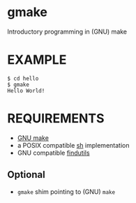 # gmake

Introductory programming in (GNU) make

# EXAMPLE

```
$ cd hello
$ gmake
Hello World!
```

# REQUIREMENTS

* [GNU make](https://www.gnu.org/software/make/)
* a POSIX compatible [sh](https://pubs.opengroup.org/onlinepubs/9699919799/utilities/sh.html) implementation
* GNU compatible [findutils](https://www.gnu.org/software/findutils/)

## Optional

* `gmake` shim pointing to (GNU) `make`
